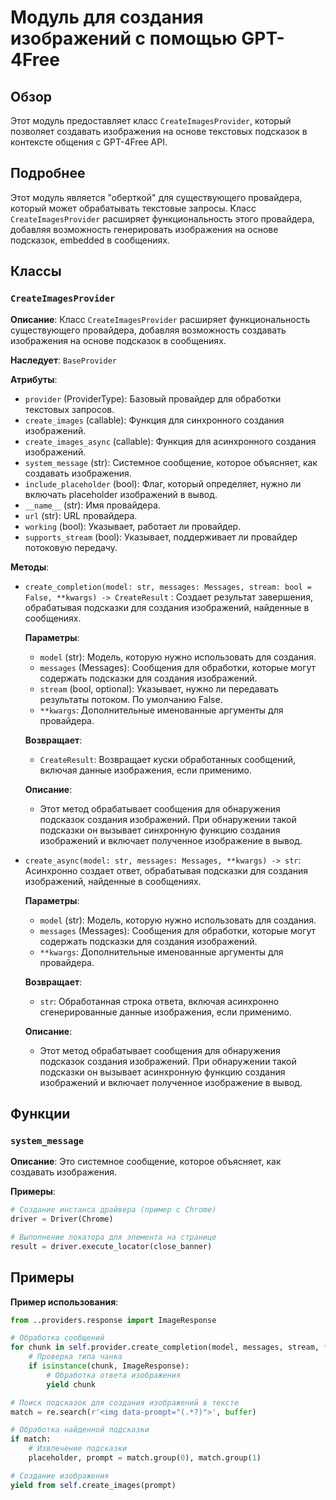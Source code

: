 # Модуль для создания изображений с помощью GPT-4Free

## Обзор

Этот модуль предоставляет класс `CreateImagesProvider`, который позволяет создавать изображения на основе текстовых подсказок в контексте общения с  GPT-4Free API.

## Подробнее

Этот модуль является "оберткой" для существующего провайдера, который может обрабатывать  текстовые запросы. Класс `CreateImagesProvider` расширяет функциональность этого провайдера, добавляя возможность генерировать изображения на основе подсказок, embedded в сообщениях.

## Классы

### `CreateImagesProvider`

**Описание**: Класс `CreateImagesProvider`  расширяет функциональность  существующего провайдера, добавляя возможность создавать изображения на основе подсказок в сообщениях.

**Наследует**: `BaseProvider`

**Атрибуты**:
- `provider` (ProviderType): Базовый провайдер для обработки текстовых запросов.
- `create_images` (callable): Функция для синхронного создания изображений.
- `create_images_async` (callable): Функция для асинхронного создания изображений.
- `system_message` (str): Системное сообщение, которое объясняет, как создавать изображения.
- `include_placeholder` (bool): Флаг, который определяет, нужно ли включать placeholder изображений в вывод.
- `__name__` (str): Имя провайдера.
- `url` (str): URL провайдера.
- `working` (bool): Указывает, работает ли провайдер.
- `supports_stream` (bool): Указывает, поддерживает ли провайдер потоковую передачу.

**Методы**:
- `create_completion(model: str, messages: Messages, stream: bool = False, **kwargs) -> CreateResult` :  Создает результат завершения, обрабатывая подсказки для создания изображений, найденные в сообщениях.

    **Параметры**:
    - `model` (str): Модель, которую нужно использовать для создания.
    - `messages` (Messages): Сообщения для обработки, которые могут содержать подсказки для создания изображений.
    - `stream` (bool, optional): Указывает, нужно ли передавать результаты потоком. По умолчанию False.
    - `**kwargs`: Дополнительные именованные аргументы для провайдера.

    **Возвращает**:
    - `CreateResult`:  Возвращает куски обработанных сообщений, включая данные изображения, если применимо.

    **Описание**:
    - Этот метод обрабатывает сообщения для обнаружения подсказок создания изображений. При обнаружении такой подсказки он вызывает синхронную функцию создания изображений и включает полученное изображение в вывод.

- `create_async(model: str, messages: Messages, **kwargs) -> str`:  Асинхронно создает ответ, обрабатывая подсказки для создания изображений, найденные в сообщениях.

    **Параметры**:
    - `model` (str): Модель, которую нужно использовать для создания.
    - `messages` (Messages): Сообщения для обработки, которые могут содержать подсказки для создания изображений.
    - `**kwargs`: Дополнительные именованные аргументы для провайдера.

    **Возвращает**:
    - `str`: Обработанная строка ответа, включая асинхронно сгенерированные данные изображения, если применимо.

    **Описание**:
    - Этот метод обрабатывает сообщения для обнаружения подсказок создания изображений. При обнаружении такой подсказки он вызывает асинхронную функцию создания изображений и включает полученное изображение в вывод.

## Функции

### `system_message`

**Описание**: Это системное сообщение, которое объясняет, как создавать изображения.

**Примеры**:

```python
# Создание инстанса драйвера (пример с Chrome)
driver = Driver(Chrome)
```
```python
# Выполнение локатора для элемента на странице
result = driver.execute_locator(close_banner)
```

## Примеры

**Пример использования**:

```python
from ..providers.response import ImageResponse
```

```python
# Обработка сообщений
for chunk in self.provider.create_completion(model, messages, stream, **kwargs):
    # Проверка типа чанка
    if isinstance(chunk, ImageResponse):
        # Обработка ответа изображения
        yield chunk
```

```python
# Поиск подсказок для создания изображений в тексте
match = re.search(r'<img data-prompt="(.*?)">', buffer)
```

```python
# Обработка найденной подсказки
if match:
    # Извлечение подсказки
    placeholder, prompt = match.group(0), match.group(1)
```
```python
# Создание изображения
yield from self.create_images(prompt)